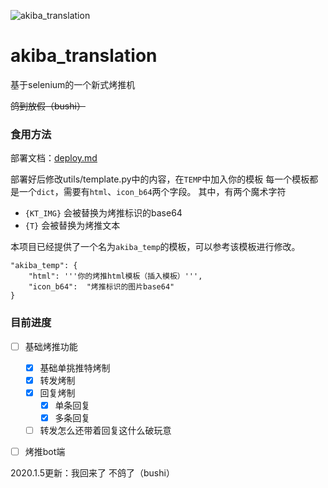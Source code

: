 ![akiba_translation](https://socialify.git.ci/Akegarasu/akiba_translation/image?description=1&forks=1&issues=1&language=1&logo=https%3A%2F%2Fs3.ax1x.com%2F2021%2F02%2F25%2FyvLBJe.png&owner=1&pulls=1&stargazers=1&theme=Light)
# akiba_translation

基于selenium的一个新式烤推机  

~~鸽到放假（bushi）~~  

### 食用方法

部署文档：[deploy.md](https://github.com/Akegarasu/akiba_translation/blob/main/docs/deploy.md)

部署好后修改utils/template.py中的内容，在`TEMP`中加入你的模板
每一个模板都是一个`dict`，需要有`html`、`icon_b64`两个字段。
其中，有两个魔术字符

- `{KT_IMG}` 会被替换为烤推标识的base64
- `{T}` 会被替换为烤推文本

本项目已经提供了一个名为`akiba_temp`的模板，可以参考该模板进行修改。
```python3
"akiba_temp": {
    "html": '''你的烤推html模板（插入模板）''',
    "icon_b64":  "烤推标识的图片base64"   
}
```

### 目前进度
- [ ] 基础烤推功能
    - [x] 基础单挑推特烤制
    - [x] 转发烤制
    - [X] 回复烤制
        - [X] 单条回复
        - [X] 多条回复
    - [ ] 转发怎么还带着回复这什么破玩意
- [ ] 烤推bot端


2020.1.5更新：我回来了 不鸽了（bushi）